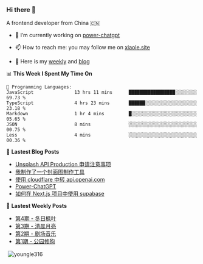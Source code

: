 <h3>Hi there 👋</h3>

A frontend developer from China 🇨🇳

- 🔭 I’m currently working on [power-chatgpt](https://github.com/youngle316/power-chatgpt)

- 📫 How to reach me: you may follow me on [xiaole.site](https://xiaole.site)

- 📝 Here is my [weekly](https://weekly.xiao.site) and [blog](https://xlog.xiaole.site)

</p>

<!--START_SECTION:waka-->
📊 **This Week I Spent My Time On** 

```text
💬 Programming Languages: 
JavaScript               13 hrs 11 mins      █████████████████░░░░░░░░   69.73 % 
TypeScript               4 hrs 23 mins       ██████░░░░░░░░░░░░░░░░░░░   23.18 % 
Markdown                 1 hr 4 mins         █░░░░░░░░░░░░░░░░░░░░░░░░   05.65 % 
JSON                     8 mins              ░░░░░░░░░░░░░░░░░░░░░░░░░   00.75 % 
Less                     4 mins              ░░░░░░░░░░░░░░░░░░░░░░░░░   00.36 % 
```


<!--END_SECTION:waka-->

📖 **Lastest Blog Posts**
<!-- BLOG-POST-LIST:START -->
- [Unsplash API Production 申请注意事项](https://xlog.app/api/redirection?characterId=57214&noteId=40)
- [我制作了一个封面图制作工具](https://xlog.app/api/redirection?characterId=57214&noteId=39)
- [使用 cloudflare 中转 api.openai.com](https://xlog.app/api/redirection?characterId=57214&noteId=30)
- [Power-ChatGPT](https://xlog.app/api/redirection?characterId=57214&noteId=22)
- [如何在 Next.js 项目中使用 supabase](https://xlog.app/api/redirection?characterId=57214&noteId=12)
<!-- BLOG-POST-LIST:END -->

🦄 **Lastest Weekly Posts**
<!-- WEEKLY-POST-LIST:START -->
- [第4期 - 冬日枫叶](https://weekly.xiaole.site/posts/winter-maple-leaf)
- [第3期 - 清晨月亮](https://weekly.xiaole.site/posts/morning-moon)
- [第2期 - 剧场音乐](https://weekly.xiaole.site/posts/theater-music)
- [第1期 - 公园修狗](https://weekly.xiaole.site/posts/park-puppy)
<!-- WEEKLY-POST-LIST:END -->

<p>&nbsp;<img align="center" src="https://github-readme-stats.vercel.app/api?username=youngle316&show_icons=true&locale=en" alt="youngle316" /></p>
